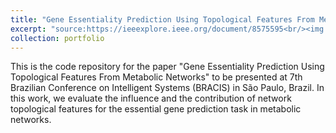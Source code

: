 ```yaml
---
title: "Gene Essentiality Prediction Using Topological Features From Metabolic Networks"
excerpt: "source:https://ieeexplore.ieee.org/document/8575595<br/><img src='/images/Bracis2018.png'>"
collection: portfolio
---
```


This is the code repository for the paper "Gene Essentiality Prediction Using Topological Features From Metabolic Networks" to be presented at 7th Brazilian Conference on Intelligent Systems (BRACIS) in São Paulo, Brazil. In this work, we evaluate the influence and the contribution of network topological features for the essential gene prediction task in metabolic networks.
